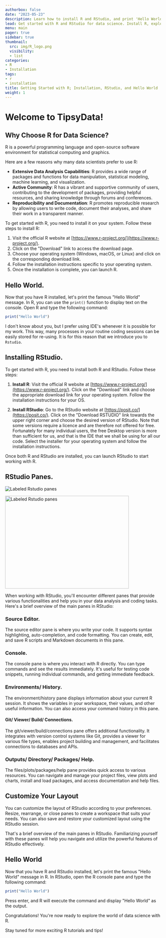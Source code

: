 ```yaml
---
authorbox: false
date: "2023-05-23"
description: Learn how to install R and RStudio, and print 'Hello World' in R. Discover why R is a popular choice for data science.
lead: Get started with R and RStudio for data science. Install R, explore its capabilities, and print your first 'Hello World' message.
menu: main
pager: true
sidebar: true
thumbnail:
  src: img/R_logo.png
  visibility:
  - list
categories: 
- R
- Installation
tags:
- r
- installation
title: Getting Started with R; Installation, RStudio, and Hello World
weight: 1
---
```


# Welcome to TipsyData!   

## Why Choose R for Data Science?

R is a powerful programming language and open-source software environment for statistical computing and graphics. 

Here are a few reasons why many data scientists prefer to use R:

- **Extensive Data Analysis Capabilities**: R provides a wide range of packages and functions for data manipulation, statistical modeling, machine learning, and visualization.
- **Active Community**: R has a vibrant and supportive community of users, contributing to the development of packages, providing helpful resources, and sharing knowledge through forums and conferences.
- **Reproducibility and Documentation**: R promotes reproducible research by allowing users to write code, document their analyses, and share their work in a transparent manner.

To get started with R, you need to install it on your system. Follow these steps to install R:

1. Visit the official R website at [https://www.r-project.org/](https://www.r-project.org/).
2. Click on the "Download" link to access the download page.
3. Choose your operating system (Windows, macOS, or Linux) and click on the corresponding download link.
4. Follow the installation instructions specific to your operating system.
5. Once the installation is complete, you can launch R.

## Hello World.

Now that you have R installed, let's print the famous "Hello World" message. In R, you can use the `print()` function to display text on the console. Open R and type the following command:

```r
print("Hello World")
```

I don't know about you, but I prefer using IDE's whenever it is possible for my work. This way, many processes in your routine coding sessions can be easily stored for re-using. It is for this reason that we introduce you to `Rstudio`.


## Installing RStudio.

To get started with R, you need to install both R and RStudio. Follow these steps:

1. **Install R**: Visit the official R website at [https://www.r-project.org/](https://www.r-project.org/). Click on the "Download" link and choose the appropriate download link for your operating system. Follow the installation instructions for your OS.

2. **Install RStudio**: Go to the RStudio website at [https://posit.co/](https://posit.co/). Click on the "Download RSTUDIO" link towards the upper right corner and choose the desired version of RStudio. Note that some versions require a licence and are therefore not offered for free. Fortunately for many individual users, the free Desktop version is more than sufficient for us, and that is the IDE that we shall be using for all our code. Select the installer for your operating system and follow the installation instructions.

Once both R and RStudio are installed, you can launch RStudio to start working with R.

## RStudio Panes.

![Labeled Rstudio panes](/img/rstudio-panes-labeled.png)

<img src="/img/rstudio-panes-labeled.png" alt="Labeled Rstudio panes" width="400" height="300">

When working with RStudio, you'll encounter different panes that provide various functionalities and help you in your data analysis and coding tasks. Here's a brief overview of the main panes in RStudio:

### Source Editor.

The source editor pane is where you write your code. It supports syntax highlighting, auto-completion, and code formatting. You can create, edit, and save R scripts and Markdown documents in this pane.

### Console.

The console pane is where you interact with R directly. You can type commands and see the results immediately. It's useful for testing code snippets, running individual commands, and getting immediate feedback.

### Environments/ History.

The environment/history pane displays information about your current R session. It shows the variables in your workspace, their values, and other useful information. You can also access your command history in this pane.

#### Git/ Viewer/ Build/ Connections.

The git/viewer/build/connections pane offers additional functionality. It integrates with version control systems like Git, provides a viewer for various file types, enables project building and management, and facilitates connections to databases and APIs.

### Outputs/ Directory/ Packages/ Help.

The files/plots/packages/help pane provides quick access to various resources. You can navigate and manage your project files, view plots and charts, install and load packages, and access documentation and help files.



## Customize Your Layout

You can customize the layout of RStudio according to your preferences. Resize, rearrange, or close panes to create a workspace that suits your needs. You can also save and restore your customized layout using the RStudio session.

That's a brief overview of the main panes in RStudio. Familiarizing yourself with these panes will help you navigate and utilize the powerful features of RStudio effectively.

## Hello World

Now that you have R and RStudio installed, let's print the famous "Hello World" message in R. In RStudio, open the R console pane and type the following command:

```r
print("Hello World")
```

Press enter, and R will execute the command and display "Hello World" as the output.

Congratulations! You're now ready to explore the world of data science with R. 

Stay tuned for more exciting R tutorials and tips!







